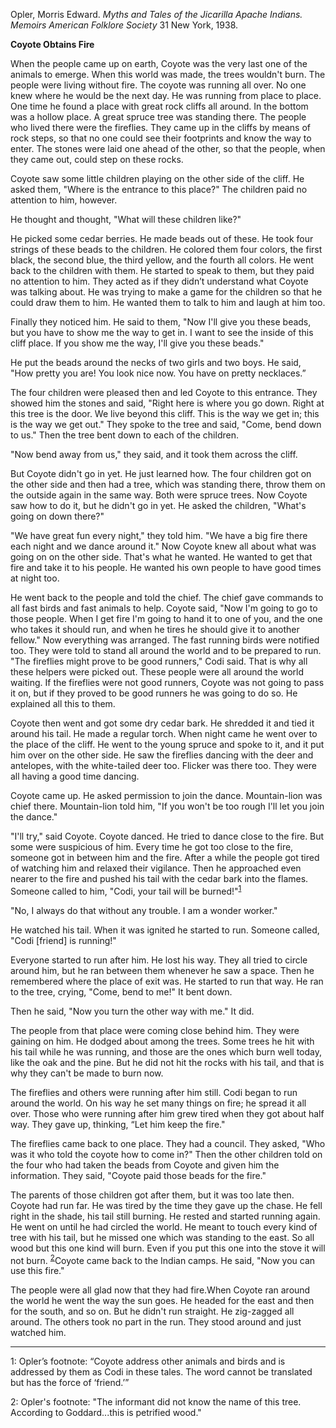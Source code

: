 Opler, Morris Edward. *Myths and Tales of the Jicarilla Apache Indians. Memoirs American Folklore Society* 31 New York, 1938. 

**Coyote Obtains Fire**

When the people came up on earth, Coyote was the very last one of the animals to emerge.  When this world was made, the trees wouldn't burn. The people were living without fire.  The coyote was running all over. No one knew where he would be the next day. He was running from place to place. One time he found a place with great rock cliffs all around. In the bottom was a hollow place. A great spruce tree was standing there. The people who lived there were the fireflies. They came up in the cliffs by means of rock steps, so that no one could see their footprints and know the way to enter. The stones were laid one ahead of the other, so that the people, when they came out, could step on these rocks.

Coyote saw some little children playing on the other side of the cliff. He asked them, "Where is the entrance to this place?"
The children paid no attention to him, however.

He thought and thought, "What will these children like?"

He picked some cedar berries. He made beads out of these. He took four strings of these beads to the children. He colored them four colors, the first black, the second blue, the third yellow, and the fourth all colors. He went back to the children with them. He started to speak to them, but they paid no attention to him. They acted as if they didn’t understand what Coyote was talking about. He was trying to make a game for the children so that he could draw them to him. He wanted them to talk to him and laugh at him too.

Finally they noticed him. He said to them, "Now I'll give you these beads, but you have to show me the way to get in. I want to see the inside of this cliff place. If you show me the way, I'll give you these beads."

He put the beads around the necks of two girls and two boys. He said, "How pretty you are! You look nice now. You have on pretty necklaces.”

The four children were pleased then and led Coyote to this entrance. They showed him the stones and said, "Right here is where you go down. Right at this tree is the door. We live beyond this cliff. This is the way we get in; this is the way we get out."
They spoke to the tree and said, "Come, bend down to us." Then the tree bent down to each of the children.

"Now bend away from us," they said, and it took them across the cliff.

But Coyote didn't go in yet. He just learned how. The four children got on the other side and then had a tree, which was standing there, throw them on the outside again in the same way. Both were spruce trees. Now Coyote saw how to do it, but he didn't go in yet. He asked the children, "What's going on down there?"

"We have great fun every night," they told him. "We have a big fire there each night and we dance around it." Now Coyote knew all about what was going on on the other side. That's what he wanted. He wanted to get that fire and take it to his people. He wanted his own people to have good times at night too.  

He went back to the people and told the chief. The chief gave commands to all fast birds and fast animals to help. Coyote said, "Now I'm going to go to those people. When I get fire I'm going to hand it to one of you, and the one who takes it should run, and when he tires he should give it to another fellow." Now everything was arranged.	The fast running  birds were notified too. They were told to stand all around the world and to be prepared to run. "The fireflies might prove to be good runners," Codi said.  That is why all these helpers were picked out.  These people were all around the world waiting. If the fireflies were not good runners, Coyote was not going to pass it on, but if they proved to be good runners he was going to do so. He explained all this to them.

Coyote then went and got some dry cedar bark. He shredded it and tied it around his tail. He made a regular torch. When night came he went over to the place of the cliff. He went to the young spruce and spoke to it, and it put him over on the other side.
He saw the fireflies dancing with the deer and antelopes, with the white-tailed deer too. Flicker was there too. They were all having a good time dancing.

Coyote came up.  He asked permission to join the dance. Mountain-lion was chief there. Mountain-lion told him, "If you won't be too rough I'll let you join the dance." 

"I'll try," said Coyote. Coyote danced. He tried to dance close to the fire. But some were suspicious of him. Every time he got too close to the fire, someone got in between him and the fire. After a while the people got tired of watching him and relaxed their vigilance. Then he approached even nearer to the fire and pushed his tail with the cedar bark into the flames. Someone called to him, "Codi, your tail will be burned!"<sup>[1](#myfootnote1)</sup>

"No, I always do that without any trouble. I am a wonder worker."

He watched his tail. When it was ignited he started to run. Someone called, "Codi [friend] is running!"

Everyone started to run after him. He lost his way. They all tried to circle around him, but he ran between them whenever he saw a space. Then he remembered where the place of exit was. He started to run that  way. He ran to the tree, crying, "Come, bend to me!" It bent down.

Then he said, "Now you turn the other way with me." It did.

The people from that place were coming close behind him. They were gaining on him. He dodged about among the trees. Some trees he hit with his tail while he was running, and those are the ones which burn well today, like the oak and the pine. But he did not hit the rocks with his tail, and that is why they can't be made to burn now.

The fireflies and others were running after him still. Codi began to run around the world. On his way he set many things on fire; he spread it all over. Those who were running after him grew tired when they got about half way. They gave up, thinking, “Let him keep the fire."

The fireflies came back to one place. They had a council. They asked, "Who was it who told the coyote how to come in?"
Then the other children told on the four who had taken the beads from Coyote and given him the information. They said, "Coyote paid those beads for the fire."

The parents of those children got after them, but it was too late then. Coyote had run far. He was tired by the time they gave up the chase. He fell right in the shade, his tail still burning. He rested and started running again. He went on until he had circled the world. He meant to touch every kind of tree with his tail, but he missed one which was standing to the east. So all wood but this one kind will burn. Even if you put this one into the stove it will not burn. <sup>[2](#myfootnote2)</sup>Coyote came back to the Indian camps. He said, "Now you can use this fire." 

The people were all glad now that they had fire.When Coyote ran around the world he went the way the sun goes. He headed for the east and then for the south, and so on. But he didn't run straight. He zig-zagged all around. The others took no part in the run. They stood around and just watched him. 
***
<a name="myfootnote1">1</a>: Opler’s footnote: “Coyote address other animals and birds and is addressed by them as Codi in these tales. The word cannot be translated but has the force of ‘friend.’”

<a name="myfootnote2">2</a>: Opler's footnote: "The informant did not know the name of this tree. According to Goddard...this is petrified wood." 
